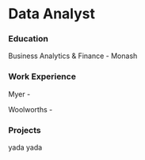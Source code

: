 # Data Analyst 


### Education
Business Analytics & Finance - Monash 

### Work Experience
Myer -

Woolworths -

### Projects
yada yada


